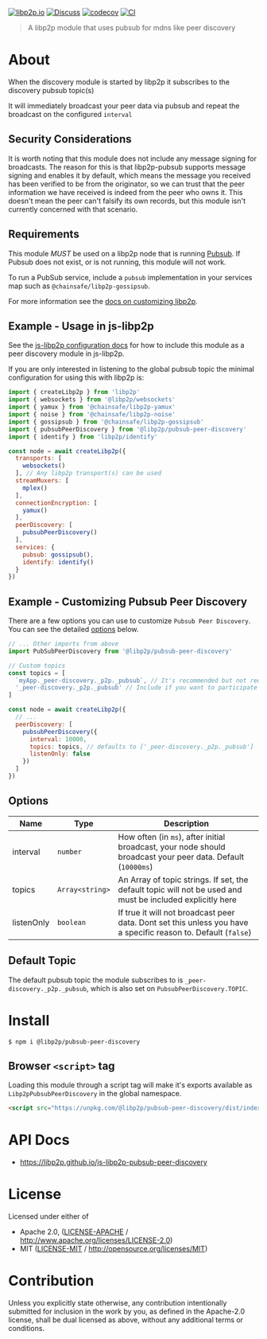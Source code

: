 [![libp2p.io](https://img.shields.io/badge/project-libp2p-yellow.svg?style=flat-square)](http://libp2p.io/)
[![Discuss](https://img.shields.io/discourse/https/discuss.libp2p.io/posts.svg?style=flat-square)](https://discuss.libp2p.io)
[![codecov](https://img.shields.io/codecov/c/github/libp2p/js-libp2p-pubsub-peer-discovery.svg?style=flat-square)](https://codecov.io/gh/libp2p/js-libp2p-pubsub-peer-discovery)
[![CI](https://img.shields.io/github/actions/workflow/status/libp2p/js-libp2p-pubsub-peer-discovery/js-test-and-release.yml?branch=main\&style=flat-square)](https://github.com/libp2p/js-libp2p-pubsub-peer-discovery/actions/workflows/js-test-and-release.yml?query=branch%3Amain)

> A libp2p module that uses pubsub for mdns like peer discovery

# About

When the discovery module is started by libp2p it subscribes to the discovery pubsub topic(s)

It will immediately broadcast your peer data via pubsub and repeat the broadcast on the configured `interval`

## Security Considerations

It is worth noting that this module does not include any message signing for broadcasts. The reason for this is that libp2p-pubsub supports message signing and enables it by default, which means the message you received has been verified to be from the originator, so we can trust that the peer information we have received is indeed from the peer who owns it. This doesn't mean the peer can't falsify its own records, but this module isn't currently concerned with that scenario.

## Requirements

This module *MUST* be used on a libp2p node that is running [Pubsub](https://github.com/libp2p/js-libp2p-pubsub). If Pubsub does not exist, or is not running, this module will not work.

To run a PubSub service, include a `pubsub` implementation in your services map such as `@chainsafe/libp2p-gossipsub`.

For more information see the [docs on customizing libp2p](https://github.com/libp2p/js-libp2p/blob/main/doc/CONFIGURATION.md#customizing-libp2p).

## Example - Usage in js-libp2p

See the [js-libp2p configuration docs](https://github.com/libp2p/js-libp2p/blob/main/doc/CONFIGURATION.md#customizing-peer-discovery) for how to include this module as a peer discovery module in js-libp2p.

If you are only interested in listening to the global pubsub topic the minimal configuration for using this with libp2p is:

```js
import { createLibp2p } from 'libp2p'
import { websockets } from '@libp2p/websockets'
import { yamux } from '@chainsafe/libp2p-yamux'
import { noise } from '@chainsafe/libp2p-noise'
import { gossipsub } from '@chainsafe/libp2p-gossipsub'
import { pubsubPeerDiscovery } from '@libp2p/pubsub-peer-discovery'
import { identify } from 'libp2p/identify'

const node = await createLibp2p({
  transports: [
    websockets()
  ], // Any libp2p transport(s) can be used
  streamMuxers: [
    mplex()
  ],
  connectionEncryption: [
    yamux()
  ],
  peerDiscovery: [
    pubsubPeerDiscovery()
  ],
  services: {
    pubsub: gossipsub(),
    identify: identify()
  }
})
```

## Example - Customizing Pubsub Peer Discovery

There are a few options you can use to customize `Pubsub Peer Discovery`. You can see the detailed [options](#options) below.

```js
// ... Other imports from above
import PubSubPeerDiscovery from '@libp2p/pubsub-peer-discovery'

// Custom topics
const topics = [
  `myApp._peer-discovery._p2p._pubsub`, // It's recommended but not required to extend the global space
  '_peer-discovery._p2p._pubsub' // Include if you want to participate in the global space
]

const node = await createLibp2p({
  // ...
  peerDiscovery: [
    pubsubPeerDiscovery({
      interval: 10000,
      topics: topics, // defaults to ['_peer-discovery._p2p._pubsub']
      listenOnly: false
    })
  ]
})
```

## Options

| Name       | Type            | Description                                                                                                    |
| ---------- | --------------- | -------------------------------------------------------------------------------------------------------------- |
| interval   | `number`        | How often (in `ms`), after initial broadcast, your node should broadcast your peer data. Default (`10000ms`)   |
| topics     | `Array<string>` | An Array of topic strings. If set, the default topic will not be used and must be included explicitly here     |
| listenOnly | `boolean`       | If true it will not broadcast peer data. Dont set this unless you have a specific reason to. Default (`false`) |

## Default Topic

The default pubsub topic the module subscribes to is `_peer-discovery._p2p._pubsub`, which is also set on `PubsubPeerDiscovery.TOPIC`.

# Install

```console
$ npm i @libp2p/pubsub-peer-discovery
```

## Browser `<script>` tag

Loading this module through a script tag will make it's exports available as `Libp2pPubsubPeerDiscovery` in the global namespace.

```html
<script src="https://unpkg.com/@libp2p/pubsub-peer-discovery/dist/index.min.js"></script>
```

# API Docs

- <https://libp2p.github.io/js-libp2p-pubsub-peer-discovery>

# License

Licensed under either of

- Apache 2.0, ([LICENSE-APACHE](LICENSE-APACHE) / <http://www.apache.org/licenses/LICENSE-2.0>)
- MIT ([LICENSE-MIT](LICENSE-MIT) / <http://opensource.org/licenses/MIT>)

# Contribution

Unless you explicitly state otherwise, any contribution intentionally submitted for inclusion in the work by you, as defined in the Apache-2.0 license, shall be dual licensed as above, without any additional terms or conditions.
